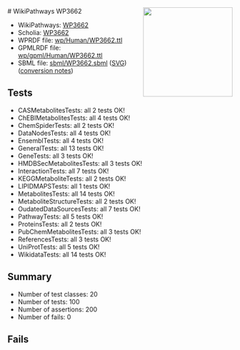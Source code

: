<img style="float: right; width: 200px" src="../logo.png" />
# WikiPathways WP3662

* WikiPathways: [WP3662](https://identifiers.org/wikipathways:WP3662)
* Scholia: [WP3662](https://scholia.toolforge.org/wikipathways/WP3662)
* WPRDF file: [wp/Human/WP3662.ttl](../wp/Human/WP3662.ttl)
* GPMLRDF file: [wp/gpml/Human/WP3662.ttl](../wp/gpml/Human/WP3662.ttl)
* SBML file: [sbml/WP3662.sbml](../sbml/WP3662.sbml) ([SVG](../sbml/WP3662.svg)) ([conversion notes](../sbml/WP3662.txt))

## Tests
* CASMetabolitesTests: all 2 tests OK!
* ChEBIMetabolitesTests: all 4 tests OK!
* ChemSpiderTests: all 2 tests OK!
* DataNodesTests: all 4 tests OK!
* EnsemblTests: all 4 tests OK!
* GeneralTests: all 13 tests OK!
* GeneTests: all 3 tests OK!
* HMDBSecMetabolitesTests: all 3 tests OK!
* InteractionTests: all 7 tests OK!
* KEGGMetaboliteTests: all 2 tests OK!
* LIPIDMAPSTests: all 1 tests OK!
* MetabolitesTests: all 14 tests OK!
* MetaboliteStructureTests: all 2 tests OK!
* OudatedDataSourcesTests: all 7 tests OK!
* PathwayTests: all 5 tests OK!
* ProteinsTests: all 2 tests OK!
* PubChemMetabolitesTests: all 3 tests OK!
* ReferencesTests: all 3 tests OK!
* UniProtTests: all 5 tests OK!
* WikidataTests: all 14 tests OK!


## Summary

* Number of test classes: 20
* Number of tests: 100
* Number of assertions: 200
* Number of fails: 0

## Fails

